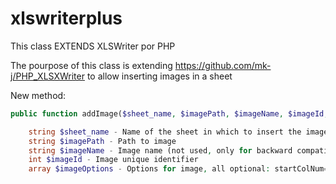 # xlswriterplus
This class EXTENDS XLSWriter por PHP

The pourpose of this class is extending https://github.com/mk-j/PHP_XLSXWriter to allow inserting images in a sheet

New method:
~~~php
public function addImage($sheet_name, $imagePath, $imageName, $imageId, $imageOptions = [])

    string $sheet_name - Name of the sheet in which to insert the image
    string $imagePath - Path to image
    string $imageName - Image name (not used, only for backward compatibility)
    int $imageId - Image unique identifier 
    array $imageOptions - Options for image, all optional: startColNum=0, startRowNum=0, endColNum=0, endRowNum=0. If not end coordinates given, image will keep its original size
~~~
